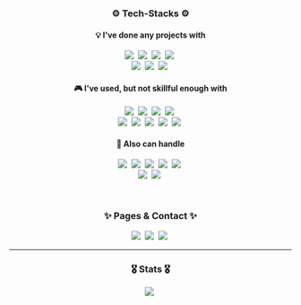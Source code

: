 <!-- Tech Stack Section -->
<h3 align='center'>⚙ Tech-Stacks ⚙</h3>
<h4 align='center'>💡 I've done any projects with</h4>
<p align='center'>
<!-- Lang. -->
  <!-- Python -->
  <img src="https://img.shields.io/badge/Python-3766AB?style=flat-square&logo=Python&logoColor=white"/></a>&nbsp
  <!-- HTML -->
  <img src="https://img.shields.io/badge/HTML-E34F26?style=flat-square&logo=HTML5&logoColor=white"/></a>&nbsp
  <!-- CSS -->
  <img src="https://img.shields.io/badge/CSS-1572B6?style=flat-square&logo=CSS3&logoColor=white"/></a>&nbsp
  <!-- JavaScript -->
  <img src="https://img.shields.io/badge/JavaScript-F7DF1E?style=flat-square&logo=JavaScript&logoColor=white"/></a>&nbsp
  <br>
<!-- Lib. / Frmaeworks / Tools -->
  <!-- Git -->
  <img src="https://img.shields.io/badge/Git-F05032?style=flat-square&logo=Git&logoColor=white"/></a>&nbsp
  <!-- GitHub -->
  <img src="https://img.shields.io/badge/GitHub-181717?style=flat-square&logo=GitHub&logoColor=white"/></a>&nbsp
  <!-- Notion -->
  <img src="https://img.shields.io/badge/Notion-000000?style=flat-square&logo=Notion&logoColor=white"/></a>&nbsp
</p>

<h4 align='center'>🎮 I've used, but not skillful enough with</h4>
<p align='center'>
<!-- Lang. -->
  <!-- Dart -->
  <img src="https://img.shields.io/badge/Dart-0175C2?style=flat-square&logo=Dart&logoColor=white"/></a>&nbsp
  <!-- Go -->
  <img src="https://img.shields.io/badge/Go-00ADD8?style=flat-square&logo=Go&logoColor=white"/></a>&nbsp
  <!-- JAVA -->
  <img src="https://img.shields.io/badge/Java-007396?style=flat-square&logo=JAVA&logoColor=white"/></a>&nbsp
  <!-- Kotlin -->
  <img src="https://img.shields.io/badge/Kotlin-7F52FF?style=flat-square&logo=Kotlin&logoColor=white"/></a>&nbsp
  <br>
<!-- Lib. / Frmaeworks / Tools -->
  <!-- AWS -->
  <img src="https://img.shields.io/badge/AmazonAWS-232F3E?style=flat-square&logo=AmazonAWS&logoColor=white"/></a>&nbsp
  <!-- Flutter -->
  <img src="https://img.shields.io/badge/Flutter-02569B?style=flat-square&logo=Flutter&logoColor=white"/></a>&nbsp
  <!-- NumPy -->
  <img src="https://img.shields.io/badge/NumPy-013243?style=flat-square&logo=NumPy&logoColor=white"/></a>&nbsp
  <!-- pandas -->
  <img src="https://img.shields.io/badge/pandas-150458?style=flat-square&logo=pandas&logoColor=white"/></a>&nbsp
  <!-- SQLite -->
  <img src="https://img.shields.io/badge/SQLite-003B57?style=flat-square&logo=SQLite&logoColor=white"/></a>&nbsp
</p>

<h4 align='center'>🔎 Also can handle</h4>
<p align='center'>
<!-- Adobe -->
  <!-- Adobe Ps -->
  <img src="https://img.shields.io/badge/Photoshop-31A8FF?style=flat-square&logo=AdobePhotoshop&logoColor=white"/></a>&nbsp
  <!-- Adobe Ai -->
  <img src="https://img.shields.io/badge/Illustrator-FF9A00?style=flat-square&logo=AdobeIllustrator&logoColor=white"/></a>&nbsp
  <!-- Adobe Pr -->
  <img src="https://img.shields.io/badge/PremierePro-9999FF?style=flat-square&logo=AdobePremierePro&logoColor=white"/></a>&nbsp
  <!-- Adobe Ae -->
  <img src="https://img.shields.io/badge/AfterEffects-9999FF?style=flat-square&logo=AdobeAfterEffects&logoColor=white"/></a>&nbsp
  <!-- Figma -->
  <img src="https://img.shields.io/badge/Figma-F24E1E?style=flat-square&logo=Figma&logoColor=white"/></a>&nbsp
  <br>
<!-- Machine Design Tools -->
  <!-- CAD -->
  <img src="https://img.shields.io/badge/CAD-000000?style=flat-square&logo=Autodesk&logoColor=white"/></a>&nbsp
  <!-- SOLIDWORKS -->
  <img src="https://img.shields.io/badge/SOLIDWORKS-FFFFFF?style=flat-square&logo=dassaultsystemes&logoColor=red"/></a>&nbsp
</p>

<br>

<!-- Personal Pages & Contact -->
<h3 align='center'>✨ Pages & Contact ✨</h3>
<div align="center" style="text-align:center">
  <!-- Velog -->
  <a href="https://velog.io/@mintcat"><img src="https://img.shields.io/badge/Velog-20C997?style=for-the-badge&logo=Velog&logoColor=white"/></a>&nbsp
  <!-- Notion -->
  <a href="https://dusty-range-725.notion.site/MintCat98-48ba6b85b6a7434599a9ce1da6c8f355"><img src="https://img.shields.io/badge/Notion-000000?style=for-the-badge&logo=Notion&logoColor=white"/></a>&nbsp
  <!-- Contact -->
  <a href="mailto:presidentmc9898@gmail.com"><img src="https://img.shields.io/badge/Gmail-EA4335?style=for-the-badge&logo=Gmail&logoColor=white"/></a>&nbsp
</div>

<be><hr>

<!-- History -->
<h3 align='center'>🎖️ Stats 🎖️</h3>
<div align="center" style="text-align:center">
  <img src="http://mazassumnida.wtf/api/v2/generate_badge?boj=mintcat98"/></a>&nbsp
</div>
